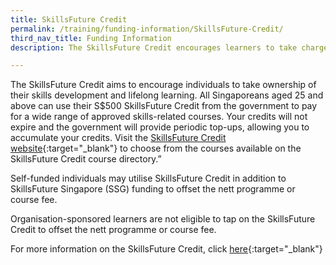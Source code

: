 ```yaml
---
title: SkillsFuture Credit
permalink: /training/funding-information/SkillsFuture-Credit/
third_nav_title: Funding Information
description: The SkillsFuture Credit encourages learners to take charge of their skills development. Find out about the guidelines here.

---
```


The SkillsFuture Credit aims to encourage individuals to take ownership of their skills development and lifelong learning. All Singaporeans aged 25 and above can use their S$500 SkillsFuture Credit from the government to pay for a wide range of approved skills-related courses. Your credits will not expire and the government will provide periodic top-ups, allowing you to accumulate your credits. Visit the [SkillsFuture Credit website](http://www.skillsfuture.sg/credit){:target="_blank"}     to choose from the courses available on the SkillsFuture Credit course directory.”  
  
Self-funded individuals may utilise SkillsFuture Credit in addition to SkillsFuture Singapore (SSG) funding to offset the nett programme or course fee.  
  
Organisation-sponsored learners are not eligible to tap on the SkillsFuture Credit to offset the nett programme or course fee.

For more information on the SkillsFuture Credit, click [here](http://www.skillsfuture.sg/credit){:target="_blank"}    
